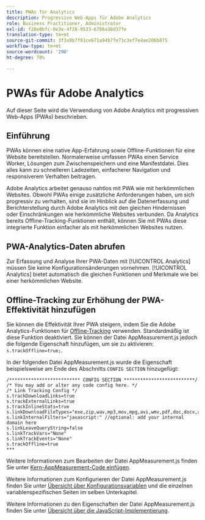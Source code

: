 ```yaml
---
title: PWAs für Analytics
description: Progressive Web-Apps für Adobe Analytics
role: Business Practitioner, Administrator
exl-id: f28e0bfc-0e3e-4f28-9533-6788a36d37fe
translation-type: tm+mt
source-git-commit: 3f3a9b7f81ce671a94b7fe71c3ef7e4ae206b875
workflow-type: tm+mt
source-wordcount: '290'
ht-degree: 78%

---
```


# PWAs für Adobe Analytics

Auf dieser Seite wird die Verwendung von Adobe Analytics mit progressiven Web-Apps (PWAs) beschrieben.

## Einführung

PWAs können eine native App-Erfahrung sowie Offline-Funktionen für eine Website bereitstellen. Normalerweise umfassen PWAs einen Service Worker, Lösungen zum Zwischenspeichern und eine Manifestdatei. Dies alles kann zu schnelleren Ladezeiten, einfacherer Navigation und responsiverem Verhalten beitragen.

Adobe Analytics arbeitet genauso nahtlos mit PWA wie mit herkömmlichen Websites. Obwohl PWAs einige zusätzliche Anforderungen haben, um sich progressiv zu verhalten, sind sie im Hinblick auf die Datenerfassung und Berichterstellung durch Adobe Analytics mit den gleichen Hindernissen oder Einschränkungen wie herkömmliche Websites verbunden. Da Analytics bereits Offline-Tracking-Funktionen enthält, können Sie mit PWAs diese integrierte Funktion einfacher als mit herkömmlichen Websites nutzen.

## PWA-Analytics-Daten abrufen

Zur Erfassung und Analyse Ihrer PWA-Daten mit [!UICONTROL Analytics] müssen Sie keine Konfigurationsänderungen vornehmen. [!UICONTROL Analytics] bietet automatisch die gleichen Funktionen und Merkmale wie bei einer herkömmlichen Website.

## Offline-Tracking zur Erhöhung der PWA-Effektivität hinzufügen

Sie können die Effektivität Ihrer PWA steigern, indem Sie die Adobe Analytics-Funktionen für [Offline-Tracking](/help/implement/vars/config-vars/trackoffline.md) verwenden. Standardmäßig ist diese Funktion deaktiviert. Sie können der Datei AppMeasurement.js jedoch die folgende Eigenschaft hinzufügen, um sie zu aktivieren: `s.trackOffline=true;`.

In der folgenden Datei AppMeasurement.js wurde die Eigenschaft beispielsweise am Ende des Abschnitts `CONFIG SECTION` hinzugefügt:

```
/************************** CONFIG SECTION **************************/ 
/* You may add or alter any code config here. */ 
/* Link Tracking Config */ 
s.trackDownloadLinks=true 
s.trackExternalLinks=true 
s.trackInlineStats=true 
s.linkDownloadFileTypes="exe,zip,wav,mp3,mov,mpg,avi,wmv,pdf,doc,docx,xls,xlsx,ppt,pptx" 
s.linkInternalFilters="javascript:" //optional: add your internal domain here 
s.linkLeaveQueryString=false 
s.linkTrackVars="None" 
s.linkTrackEvents="None" 
s.trackOffline=true
*** 
```

Weitere Informationen zum Bearbeiten der Datei AppMeasurement.js finden Sie unter [Kern-AppMeasurement-Code einfügen](/help/implement/other/dtm/c-aa-tool/t-appmeasurement-code.md).

Weitere Informationen zum Konfigurieren der Datei AppMeasurement.js finden Sie unter [Übersicht über Konfigurationsvariablen](/help/implement/vars/config-vars/configuration-variables.md) und die einzelnen variablenspezifischen Seiten im selben Unterkapitel.

Weitere Informationen zu den Eigenschaften der Datei AppMeasurement.js finden Sie unter [Übersicht über die JavaScript-Implementierung](/help/implement/js/overview.md).
